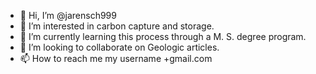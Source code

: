 - 👋 Hi, I’m @jarensch999
- 👀 I’m interested in carbon capture and storage.
- 🌱 I’m currently learning this process through a M. S. degree program.
- 💞️ I’m looking to collaborate on Geologic articles.
- 📫 How to reach me my username +gmail.com

<!---
jarensch999/jarensch999 is a ✨ special ✨ repository because its `README.md` (this file) appears on your GitHub profile.
You can click the Preview link to take a look at your changes.
--->
